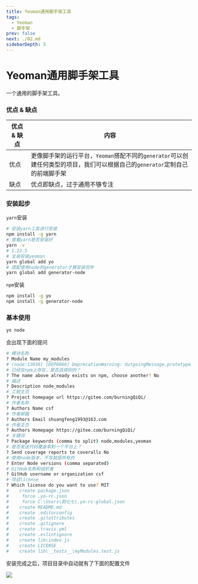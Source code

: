 ```yaml
---
title: Yeoman通用脚手架工具
tags: 
  - Yeoman
  - 脚手架
prev: false
next: ./02.md
sidebarDepth: 5
---
```

# Yeoman通用脚手架工具

一个通用的脚手架工具。
### 优点 & 缺点
优点 & 缺点 | 内容
---|---
优点 | 更像脚手架的运行平台，`Yeoman`搭配不同的`generator`可以创建任何类型的项目，我们可以根据自己的`generator`定制自己的前端脚手架
缺点 | 优点即缺点，过于通用不够专注

### 安装起步
`yarn`安装
```bash
# 安装yarn工具进行安装
npm install -g yarn
# 查看yarn是否安装好
yarn -v
# 1.22.5
# 全局安装yeoman
yarn global add yo
# 搭配使用node的generator才算安装完毕
yarn global add generator-node
```
`npm`安装
```bash
npm install -g yo
npm install -g generator-node
```
### 基本使用

```bash
yo node
```
会出现下面的提问
```bash
# 模块名称
? Module Name my_modules
# (node:13036) [DEP0066] DeprecationWarning: OutgoingMessage.prototype._headers is deprecated
# 已经在npm上存在，是否选择别的？
? The name above already exists on npm, choose another? No
# 描述
? Description node_modules
# 工程主页
? Project homepage url https://gitee.com/burningQiQi/
# 作者名称
? Authors Name csf
# 作者邮箱
? Authors Email shuangfeng1993@163.com
# 作者主页
? Authors Homepage https://gitee.com/burningQiQi/
# 关键词
? Package keywords (comma to split) node,modules,yeoman
# 是否发送代码覆盖率到一个平台上？
? Send coverage reports to coveralls No
# 使用node版本，不写就是所有的
? Enter Node versions (comma separated) 
# GitHub名称和组织者
? GitHub username or organization csf
# 项目license
? Which license do you want to use? MIT
#    create package.json
#     force .yo-rc.json
#     force C:\Users\韵七七\.yo-rc-global.json
#    create README.md
#    create .editorconfig
#    create .gitattributes
#    create .gitignore
#    create .travis.yml
#    create .eslintignore
#    create lib\index.js
#    create LICENSE
#    create lib\__tests__\myModules.test.js

```
安装完成之后，项目目录中自动就有了下面的配置文件

![](https://p3-juejin.byteimg.com/tos-cn-i-k3u1fbpfcp/b505b71b0dcd4c3893bced27dd9f6df1~tplv-k3u1fbpfcp-watermark.image)


<Vssue :options="{ locale: 'zh' }"/>